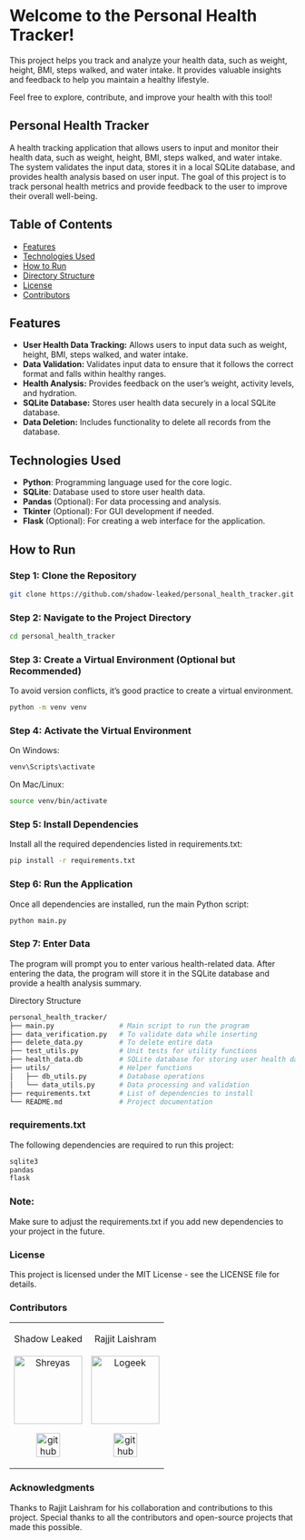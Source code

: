 # Welcome to the Personal Health Tracker!

This project helps you track and analyze your health data, such as weight, height, BMI, steps walked, and water intake. It provides valuable insights and feedback to help you maintain a healthy lifestyle. 

Feel free to explore, contribute, and improve your health with this tool!


## Personal Health Tracker

A health tracking application that allows users to input and monitor their health data, such as weight, height, BMI, steps walked, and water intake. The system validates the input data, stores it in a local SQLite database, and provides health analysis based on user input. The goal of this project is to track personal health metrics and provide feedback to the user to improve their overall well-being.

## Table of Contents

- [Features](#features)
- [Technologies Used](#technologies-used)
- [How to Run](#how-to-run)
- [Directory Structure](#directory-structure)
- [License](#license)
- [Contributors](#contributors)

## Features

- **User Health Data Tracking:** Allows users to input data such as weight, height, BMI, steps walked, and water intake.
- **Data Validation:** Validates input data to ensure that it follows the correct format and falls within healthy ranges.
- **Health Analysis:** Provides feedback on the user’s weight, activity levels, and hydration.
- **SQLite Database:** Stores user health data securely in a local SQLite database.
- **Data Deletion:** Includes functionality to delete all records from the database.

## Technologies Used

- **Python**: Programming language used for the core logic.
- **SQLite**: Database used to store user health data.
- **Pandas** (Optional): For data processing and analysis.
- **Tkinter** (Optional): For GUI development if needed.
- **Flask** (Optional): For creating a web interface for the application.

## How to Run

### Step 1: Clone the Repository
```bash
git clone https://github.com/shadow-leaked/personal_health_tracker.git
```
### Step 2: Navigate to the Project Directory
```bash
cd personal_health_tracker
```
### Step 3: Create a Virtual Environment (Optional but Recommended)
To avoid version conflicts, it’s good practice to create a virtual environment.

```bash
python -m venv venv
```
### Step 4: Activate the Virtual Environment
On Windows:
```bash
venv\Scripts\activate
```
On Mac/Linux:

```bash
source venv/bin/activate
```
### Step 5: Install Dependencies
Install all the required dependencies listed in requirements.txt:

```bash
pip install -r requirements.txt
```
### Step 6: Run the Application
Once all dependencies are installed, run the main Python script:

```bash
python main.py
```
### Step 7: Enter Data
The program will prompt you to enter various health-related data. After entering the data, the program will store it in the SQLite database and provide a health analysis summary.

Directory Structure
```bash
personal_health_tracker/
├── main.py                # Main script to run the program
├── data_verification.py   # To validate data while inserting
├── delete_data.py         # To delete entire data
├── test_utils.py          # Unit tests for utility functions
├── health_data.db         # SQLite database for storing user health data
├── utils/                 # Helper functions
│   ├── db_utils.py        # Database operations
│   └── data_utils.py      # Data processing and validation
├── requirements.txt       # List of dependencies to install
└── README.md              # Project documentation
```
### requirements.txt
The following dependencies are required to run this project:

```bash
sqlite3
pandas
flask
```
### Note:
Make sure to adjust the requirements.txt if you add new dependencies to your project in the future.

### License
This project is licensed under the MIT License - see the LICENSE file for details.

### Contributors

<table>
<td><p align="center">Shadow Leaked<br><br><img src = "https://avatars.githubusercontent.com/u/127888199?s=400&u=d3dc33664bae2bfcb48af9966a19fe4fc687ca96&v=4"  height="120" alt="Shreyas"></p><p align="center"><a href = "https://github.com/shadow-leaked"><img src = "http://www.iconninja.com/files/241/825/211/round-collaboration-social-github-code-circle-network-icon.svg" width="42" height = "42" alt="github-logo"/></a></p></td>

<td><p align="center">Rajjit Laishram<br><br><img src = "https://avatars.githubusercontent.com/u/131738761?v=4"  height="120" alt="Logeek"></p><p align="center"><a href = "https://github.com/rajjitlai"><img src = "http://www.iconninja.com/files/241/825/211/round-collaboration-social-github-code-circle-network-icon.svg" width="42" height = "42" alt="github-logo"/></a></p>
</td>
</table>

### Acknowledgments
Thanks to Rajjit Laishram for his collaboration and contributions to this project.
Special thanks to all the contributors and open-source projects that made this possible.